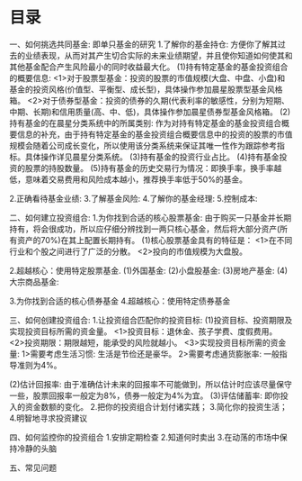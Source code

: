 # 目录
一、如何挑选共同基金: 即单只基金的研究
1.了解你的基金持仓: 方便你了解其过去的业绩表现，从而对其产生切合实际的未来业绩期望，并且使你知道如何使其和其他基金配合产生风险最小的同时收益最大化。
  (1)持有特定基金的基金投资组合的概要信息:
    <1>对于股票型基金：投资的股票的市值规模(大盘、中盘、小盘)和基金的投资风格(价值型、平衡型、成长型)，具体操作参加晨星股票型基金风格箱。
    <2>对于债券型基金：投资的债券的久期(代表利率的敏感性，分别为短期、中期、长期)和信用质量(高、中、低)，具体操作参加晨星债券型基金风格箱。
  (2)持有基金的在晨星分类系统中的所属类别: 作为对持有特定基金的基金投资组合概要信息的补充，由于持有特定基金的基金投资组合概要信息中的投资的股票的市值规模会随着公司成长变化，所以使用该分类系统来保证其唯一性作为跟踪参考指标。具体操作详见晨星分类系统。
  (3)持有基金的投资行业占比。
  (4)持有基金投资的股票的持股数量。
  (5)持有基金的历史交易行为情况：即换手率，换手率越低，意味着交易费用和风险成本越小，推荐换手率低于50%的基金。

2.正确看待基金业绩:
3.了解基金风险:
4.了解你的基金经理:
5.控制成本:

二、如何建立投资组合: 
1.为你找到合适的核心股票基金: 由于购买一只基金并长期持有，将会很成功，所以应仔细分辨找到一两只核心基金，然后将大部分资产(所有资产的70%)在其上配置长期持有。
  (1)核心股票基金具有的特征是：
    <1>在不同行业和个股之间进行了广泛的分散。
    <2>投向的市值规模为大盘股。

2.超越核心：使用特定股票基金.
  (1)外国基金:
  (2)小盘股基金:
  (3)房地产基金:
  (4)大宗商品基金:

3.为你找到合适的核心债券基金
4.超越核心：使用特定债券基金

三、如何创建投资组合:
1.让投资组合匹配你的投资目标:
  (1)投资目标、投资期限及实现投资目标所需的资金量。
    <1>投资目标：退休金、孩子学费、度假费用。
    <2>投资期限：期限越短，能承受的风险就越小。
    <3>实现投资目标所需的资金量: 
      1>需要考虑生活习惯: 生活是节俭还是豪华。
      2>需要考虑通货膨胀率: 一般指导准则为4%。
      
  (2)估计回报率: 由于准确估计未来的回报率不可能做到，所以估计时应该尽量保守一些，股票回报率一般定为8%，债券一般定为4%为宜。
  (3)评估储蓄率: 即你投入的资金数额的变化。
2.把你的投资组合计划付诸实践；
3.简化你的投资生活；
4.明智地寻求投资建议

四、如何监控你的投资组合
1.安排定期检查
2.知道何时卖出
3.在动荡的市场中保持冷静的头脑

五、常见问题